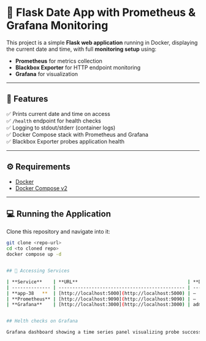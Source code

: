 # 📆 Flask Date App with Prometheus & Grafana Monitoring

This project is a simple **Flask web application** running in Docker, displaying the current date and time, with full **monitoring setup** using:

- **Prometheus** for metrics collection  
- **Blackbox Exporter** for HTTP endpoint monitoring  
- **Grafana** for visualization

---

## 🚀 Features

✅ Prints current date and time on access  
✅ `/health` endpoint for health checks  
✅ Logging to stdout/stderr (container logs)  
✅ Docker Compose stack with Prometheus and Grafana  
✅ Blackbox Exporter probes application health

---

## ⚙️ Requirements

- [Docker](https://docs.docker.com/get-docker/)  
- [Docker Compose v2](https://docs.docker.com/compose/)

---

## 💻 Running the Application

Clone this repository and navigate into it:

```bash
git clone <repo-url>
cd <to cloned repo>
docker compose up -d 


## 🔎 Accessing Services

| **Service**    | **URL**                                        | **Default Credentials** |
| -------------- | ---------------------------------------------- | ----------------------- |
| **app-38   **  | [http://localhost:5000](http://localhost:5000) | –                       |
| **Prometheus** | [http://localhost:9090](http://localhost:9090) | –                       |
| **Grafana**    | [http://localhost:3000](http://localhost:3000) | admin / admin           |


## Helth checks on Grafana

Grafana dashboard showing a time series panel visualizing probe success metric for an HTTP health endpoint. The graph displays probe success values over time, with occasional drops indicating failed health checks. The Prometheus query probe_success is used, filtered for the instance http://app:5000/health and job blackbox. The interface includes options for data source selection, query editing, and refresh intervals. The environment is a dark-themed Grafana workspace with navigation sidebar and query builder visible. The emotional tone is neutral and technical.text](image.png)